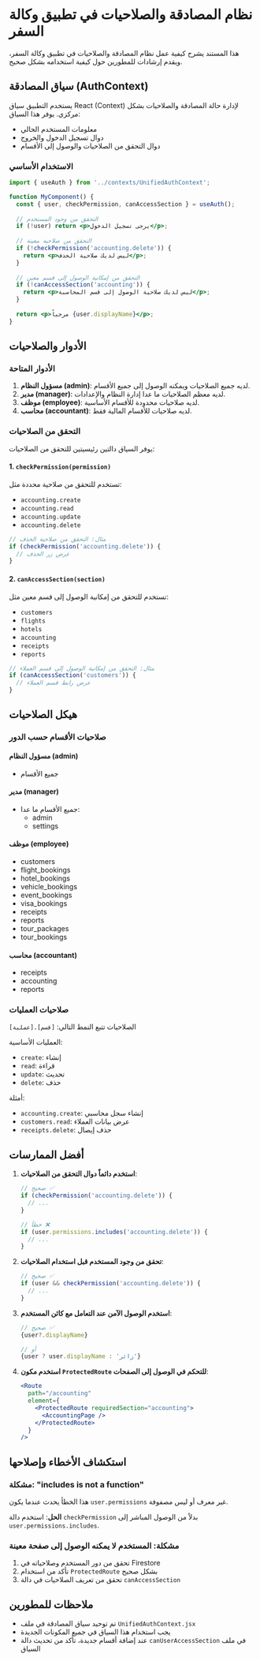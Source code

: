 # نظام المصادقة والصلاحيات في تطبيق وكالة السفر

هذا المستند يشرح كيفية عمل نظام المصادقة والصلاحيات في تطبيق وكالة السفر، ويقدم إرشادات للمطورين حول كيفية استخدامه بشكل صحيح.

## سياق المصادقة (AuthContext)

يستخدم التطبيق سياق React (Context) لإدارة حالة المصادقة والصلاحيات بشكل مركزي. يوفر هذا السياق:

- معلومات المستخدم الحالي
- دوال تسجيل الدخول والخروج
- دوال التحقق من الصلاحيات والوصول إلى الأقسام

### الاستخدام الأساسي

```jsx
import { useAuth } from '../contexts/UnifiedAuthContext';

function MyComponent() {
  const { user, checkPermission, canAccessSection } = useAuth();
  
  // التحقق من وجود المستخدم
  if (!user) return <p>يرجى تسجيل الدخول</p>;
  
  // التحقق من صلاحية معينة
  if (!checkPermission('accounting.delete')) {
    return <p>ليس لديك صلاحية الحذف</p>;
  }
  
  // التحقق من إمكانية الوصول إلى قسم معين
  if (!canAccessSection('accounting')) {
    return <p>ليس لديك صلاحية الوصول إلى قسم المحاسبة</p>;
  }
  
  return <p>مرحباً {user.displayName}</p>;
}
```

## الأدوار والصلاحيات

### الأدوار المتاحة

1. **مسؤول النظام (admin)**: لديه جميع الصلاحيات ويمكنه الوصول إلى جميع الأقسام.
2. **مدير (manager)**: لديه معظم الصلاحيات ما عدا إدارة النظام والإعدادات.
3. **موظف (employee)**: لديه صلاحيات محدودة للأقسام الأساسية.
4. **محاسب (accountant)**: لديه صلاحيات للأقسام المالية فقط.

### التحقق من الصلاحيات

يوفر السياق دالتين رئيسيتين للتحقق من الصلاحيات:

#### 1. `checkPermission(permission)`

تستخدم للتحقق من صلاحية محددة مثل:
- `accounting.create`
- `accounting.read`
- `accounting.update`
- `accounting.delete`

```jsx
// مثال: التحقق من صلاحية الحذف
if (checkPermission('accounting.delete')) {
  // عرض زر الحذف
}
```

#### 2. `canAccessSection(section)`

تستخدم للتحقق من إمكانية الوصول إلى قسم معين مثل:
- `customers`
- `flights`
- `hotels`
- `accounting`
- `receipts`
- `reports`

```jsx
// مثال: التحقق من إمكانية الوصول إلى قسم العملاء
if (canAccessSection('customers')) {
  // عرض رابط قسم العملاء
}
```

## هيكل الصلاحيات

### صلاحيات الأقسام حسب الدور

#### مسؤول النظام (admin)
- جميع الأقسام

#### مدير (manager)
- جميع الأقسام ما عدا:
  - admin
  - settings

#### موظف (employee)
- customers
- flight_bookings
- hotel_bookings
- vehicle_bookings
- event_bookings
- visa_bookings
- receipts
- reports
- tour_packages
- tour_bookings

#### محاسب (accountant)
- receipts
- accounting
- reports

### صلاحيات العمليات

الصلاحيات تتبع النمط التالي: `[قسم].[عملية]`

العمليات الأساسية:
- `create`: إنشاء
- `read`: قراءة
- `update`: تحديث
- `delete`: حذف

أمثلة:
- `accounting.create`: إنشاء سجل محاسبي
- `customers.read`: عرض بيانات العملاء
- `receipts.delete`: حذف إيصال

## أفضل الممارسات

1. **استخدم دائماً دوال التحقق من الصلاحيات**:
   ```jsx
   // صحيح ✅
   if (checkPermission('accounting.delete')) {
     // ...
   }
   
   // خطأ ❌
   if (user.permissions.includes('accounting.delete')) {
     // ...
   }
   ```

2. **تحقق من وجود المستخدم قبل استخدام الصلاحيات**:
   ```jsx
   // صحيح ✅
   if (user && checkPermission('accounting.delete')) {
     // ...
   }
   ```

3. **استخدم الوصول الآمن عند التعامل مع كائن المستخدم**:
   ```jsx
   // صحيح ✅
   {user?.displayName}
   
   // أو
   {user ? user.displayName : 'زائر'}
   ```

4. **استخدم مكون `ProtectedRoute` للتحكم في الوصول إلى الصفحات**:
   ```jsx
   <Route
     path="/accounting"
     element={
       <ProtectedRoute requiredSection="accounting">
         <AccountingPage />
       </ProtectedRoute>
     }
   />
   ```

## استكشاف الأخطاء وإصلاحها

### مشكلة: "includes is not a function"

هذا الخطأ يحدث عندما يكون `user.permissions` غير معرف أو ليس مصفوفة.

**الحل**: استخدم دالة `checkPermission` بدلاً من الوصول المباشر إلى `user.permissions.includes`.

### مشكلة: المستخدم لا يمكنه الوصول إلى صفحة معينة

1. تحقق من دور المستخدم وصلاحياته في Firestore
2. تأكد من استخدام `ProtectedRoute` بشكل صحيح
3. تحقق من تعريف الصلاحيات في دالة `canAccessSection`

## ملاحظات للمطورين

- تم توحيد سياق المصادقة في ملف `UnifiedAuthContext.jsx`
- يجب استخدام هذا السياق في جميع المكونات الجديدة
- عند إضافة أقسام جديدة، تأكد من تحديث دالة `canUserAccessSection` في ملف السياق
